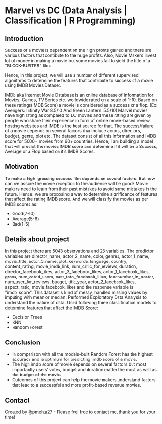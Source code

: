 # Marvel vs DC (Data Analysis | Classification | R Programming)

## Introduction

Success of a movie is dependent on the high profits gained and there are various factors that contibute to the huge profits. Also, Movie Makers invest lot of money in making a movie but some movies fail to yield the title of a "BLOCK-BUSTER" film.

Hence, in this project, we will use a number of different supervised algorithms to determine the features that contribute to success of a movie using IMDB Movies Dataset.

IMDb aka Internet Movie Database is an online database of information for Movies, Games, TV Series etc. worldwide rated on a scale of 1-10. Based on these ratings(IMDB Score) a movie is considered as a success or a flop. (Ex: Avengers: Infinity War 8.5/10 And Green Lantern: 5.5/10).Marvel movies have high rating as compared to DC movies and these rating are given by people who share their experience in form of online movie-based review hosting websites and IMDB is the best source for that. The success/failure of a movie depends on several factors that include actors, directors, budget, genre, plot etc. The dataset consist of all this information and IMDB score for 5000+ movies from 60+ countries. Hence, I am building a model that will predict the movies IMDB score and determine if it will be a Success, Average or a Flop based on it’s IMDB Scores. 

## Motivation
To make a high-grossing success film depends on  several factors. But how can we assure the movie reception to the audience will be good?
Movie makers need to learn from their past mistakes to avoid same mistakes in the future.
Hence, we are proposing a way to determine significance of features that affect the rating IMDB score.
And we will classify the movies as per IMDB scores as:
* Good(7-10)
* Average(5-6)
* Bad(1-5)

## Details about project

In this project there are 5043 observations and 28 variables. The predictor variables are director_name, actor_2_name, color, genres, actor_1_name, movie_title, actor_3_name, plot_keywords, language, country, content_rating, movie_imdb_link, num_critic_for_reviews, duration, director_facebook_likes, actor_3_facebook_likes, actor_1_facebook_likes, gross, num_voted_users, cast_total_facebook_likes, facenumber_in_poster, num_user_for_reviews, budget, title_year, actor_2_facebook_likes, aspect_ratio, movie_facebook_likes and the response variable is "imdb_score".
This dataset is kind of messy, handled missing values by imputing with mean or median. Performed Exploratory Data Analysis to understand the nature of data. 
Used following three classification models to determine features that affect the IMDB Score:
* Decision Trees
* KNN
* Random Forest

## Conclusion

* In comparison with all the models-built Random Forest has the highest accuracy and is optimum for predicting imdb score of a movie.
* The high imdb score of movie depends on several factors but most importantly users’ votes, budget and duration matter the most as well  as the budget of the movie.
* Outcomes of this project can help the movie makers understand factors that lead to a successful and more profit-based revenue movies. 

## Contact
Created by [@pmehta27](https://www.linkedin.com/in/pooja-ym-mehta) - Please feel free to contact me, thank you for your time!







